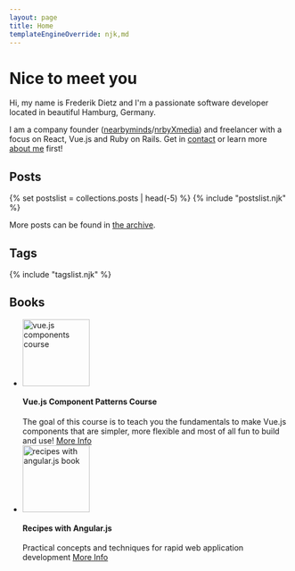 ```yaml
---
layout: page
title: Home
templateEngineOverride: njk,md
---
```

# Nice to meet you

Hi, my name is Frederik Dietz and I'm a passionate software developer located in beautiful Hamburg, Germany.

I am a company founder ([nearbyminds](https://www.nearbyminds.com)/[nrbyXmedia](http://nrbyxmedia.com/)) and freelancer with a focus on React, Vue.js and Ruby on Rails. Get in <a href="mailto:fdietz@gmail.com">contact</a> or learn more [about me](/pages/about) first!

## Posts

{% set postslist = collections.posts | head(-5) %}
{% include "postslist.njk" %}

More posts can be found in <a href="{{ '/archive/' | url }}">the archive</a>.

## Tags

{% include "tagslist.njk" %}

## Books

<ul class="list-unstyled">
  <li class="media">
    <img src="/images/vue_book.png" width="120" alt="vue.js components course">
    <div class="media-body"> 
      <h4>Vue.js Component Patterns Course</h4>
      The goal of this course is to teach you the fundamentals to make Vue.js components that are simpler, more flexible
          and most of all fun to build and use!
      <a href="/pages/vue-component-patterns-course" class="stretched-link">More Info</a>
    </div>
  </li>
  <li class="media">
    <img src="/images/book-medium.png" width="120" alt="recipes with angular.js book">
    <div class="media-body"> 
      <h4>Recipes with Angular.js</h4>
      Practical concepts and techniques for rapid web application development
      <a href="/pages/angular-recipes-book" class="stretched-link">
        More Info
      </a>
    </div>
  </li>
</ul>
